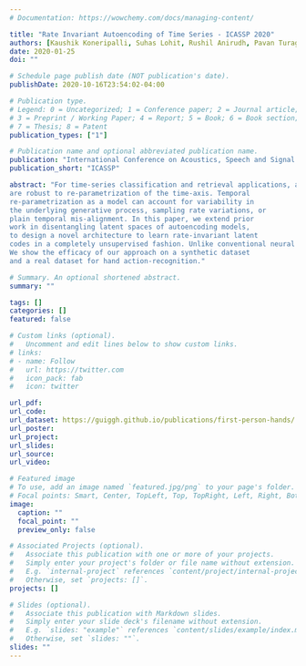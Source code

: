 ```yaml
---
# Documentation: https://wowchemy.com/docs/managing-content/

title: "Rate Invariant Autoencoding of Time Series - ICASSP 2020"
authors: [Kaushik Koneripalli, Suhas Lohit, Rushil Anirudh, Pavan Turaga]
date: 2020-01-25
doi: ""

# Schedule page publish date (NOT publication's date).
publishDate: 2020-10-16T23:54:02-04:00

# Publication type.
# Legend: 0 = Uncategorized; 1 = Conference paper; 2 = Journal article;
# 3 = Preprint / Working Paper; 4 = Report; 5 = Book; 6 = Book section;
# 7 = Thesis; 8 = Patent
publication_types: ["1"]

# Publication name and optional abbreviated publication name.
publication: "International Conference on Acoustics, Speech and Signal Processing."
publication_short: "ICASSP"

abstract: "For time-series classification and retrieval applications, an important requirement is to develop representations/metrics that
are robust to re-parametrization of the time-axis. Temporal
re-parametrization as a model can account for variability in
the underlying generative process, sampling rate variations, or
plain temporal mis-alignment. In this paper, we extend prior
work in disentangling latent spaces of autoencoding models,
to design a novel architecture to learn rate-invariant latent
codes in a completely unsupervised fashion. Unlike conventional neural network architectures, this method allows to explicitly disentangle temporal parameters in the form of orderpreserving diffeomorphisms with respect to a learnable template. This makes the latent space more easily interpretable.
We show the efficacy of our approach on a synthetic dataset
and a real dataset for hand action-recognition."

# Summary. An optional shortened abstract.
summary: ""

tags: []
categories: []
featured: false

# Custom links (optional).
#   Uncomment and edit lines below to show custom links.
# links:
# - name: Follow
#   url: https://twitter.com
#   icon_pack: fab
#   icon: twitter

url_pdf: 
url_code:
url_dataset: https://guiggh.github.io/publications/first-person-hands/
url_poster:
url_project:
url_slides:
url_source:
url_video:

# Featured image
# To use, add an image named `featured.jpg/png` to your page's folder. 
# Focal points: Smart, Center, TopLeft, Top, TopRight, Left, Right, BottomLeft, Bottom, BottomRight.
image:
  caption: ""
  focal_point: ""
  preview_only: false

# Associated Projects (optional).
#   Associate this publication with one or more of your projects.
#   Simply enter your project's folder or file name without extension.
#   E.g. `internal-project` references `content/project/internal-project/index.md`.
#   Otherwise, set `projects: []`.
projects: []

# Slides (optional).
#   Associate this publication with Markdown slides.
#   Simply enter your slide deck's filename without extension.
#   E.g. `slides: "example"` references `content/slides/example/index.md`.
#   Otherwise, set `slides: ""`.
slides: ""
---
```

